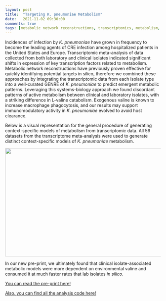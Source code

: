 ```yaml
---
layout: post
title:  "Targeting K. pneumoniae Metabolism"
date:   2021-11-02 09:30:00
comments: true
tags: [metabolic network reconstructions, transcriptomics, metabolism, amino acids]
---
```


Incidences of infection by *K. pneumoniae* have grown in frequency to become the leading agents of CRE infection among hospitalized patients in the United States and Europe. Transcriptomic meta-analysis of data collected from both laboratory and clinical isolates indicated significant shifts in expression of key transcription factors related to metabolism. Metabolic network reconstructions have previously proven effective for quickly identifying potential targets in silico, therefore we combined these approaches by integrating the transcriptomic data from each isolate type into a well-curated GENRE of *K. pneumoniae* to predict emergent metabolic patterns. Leveraging this systems-biology approach we found discordant patterns of active metabolism between clinical and laboratory isolates, with a striking difference in L-valine catabolism. Exogenous valine is known to increase macrophage phagocytosis, and our results may support immunomodulatory activity in *K. pneumoniae* evolved to avoid host clearance.

Below is a visual representation for the general procedure of generating context-specific models of metabolism from transcriptomic data. All 56 datasets from the transcriptome meta-analysis were used to generate distinct context-specific models of *K. pneumoniae* metabolism.

<div style="text-align:center"><img src ="http://mjenior.github.io/images/klebsiella.jpg" width="550" height="350" /></div>

In our new pre-print, we ultimately found that clinical isolate-associated metabolic models were more dependent on environmental valine and consumed it at much faster rates that lab isolates *in silico*.

[You can read the pre-print here!](https://www.biorxiv.org/content/10.1101/2021.09.08.459555v1)

[Also, you can find all the analysis code here!](https://github.com/mjenior/Klebsiella_2021)


